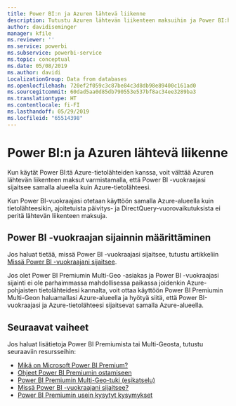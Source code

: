 ```yaml
---
title: Power BI:n ja Azuren lähtevä liikenne
description: Tutustu Azuren lähtevän liikenteen maksuihin ja Power BI:hin vuokraajan sijainnin ja Power BI Premiumin perusteella
author: davidiseminger
manager: kfile
ms.reviewer: ''
ms.service: powerbi
ms.subservice: powerbi-service
ms.topic: conceptual
ms.date: 05/08/2019
ms.author: davidi
LocalizationGroup: Data from databases
ms.openlocfilehash: 720ef2f059c3c87be84c3d8db98e89400c161ad0
ms.sourcegitcommit: 60dad5aa0d85db790553e537bf8ac34ee3289ba3
ms.translationtype: HT
ms.contentlocale: fi-FI
ms.lasthandoff: 05/29/2019
ms.locfileid: "65514398"
---
```

# <a name="power-bi-and-azure-egress"></a>Power BI:n ja Azuren lähtevä liikenne

Kun käytät Power BI:tä Azure-tietolähteiden kanssa, voit välttää Azuren lähtevän liikenteen maksut varmistamalla, että Power BI -vuokraajasi sijaitsee samalla alueella kuin Azure-tietolähteesi.

Kun Power BI-vuokraajasi otetaan käyttöön samalla Azure-alueella kuin tietolähteesikin, ajoitetuista päivitys- ja DirectQuery-vuorovaikutuksista ei peritä lähtevän liikenteen maksuja. 

## <a name="determining-where-your-power-bi-tenant-is-located"></a>Power BI -vuokraajan sijainnin määrittäminen

Jos haluat tietää, missä Power BI -vuokraajasi sijaitsee, tutustu artikkeliin [Missä Power BI -vuokraajani sijaitsee](service-admin-where-is-my-tenant-located.md).

Jos olet Power BI Premiumin Multi-Geo -asiakas ja Power BI -vuokraajasi sijainti ei ole parhaimmassa mahdollisessa paikassa joidenkin Azure-pohjaisten tietolähteidesi kannalta, voit ottaa käyttöön Power BI Premiumin Multi-Geon haluamallasi Azure-alueella ja hyötyä siitä, että Power BI-vuokraajasi ja Azure-tietolähteesi sijaitsevat samalla Azure-alueella.

## <a name="next-steps"></a>Seuraavat vaiheet

Jos haluat lisätietoja Power BI Premiumista tai Multi-Geosta, tutustu seuraaviin resursseihin:

* [Mikä on Microsoft Power BI Premium?](service-premium-what-is.md)
* [Ohjeet Power BI Premiumin ostamiseen](service-admin-premium-purchase.md)
* [Power BI Premiumin Multi-Geo-tuki (esikatselu)](service-admin-premium-multi-geo.md)
* [Missä Power BI -vuokraajani sijaitsee?](service-admin-where-is-my-tenant-located.md)
* [Power BI Premiumin usein kysytyt kysymykset](service-premium-faq.md)


